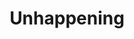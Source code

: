 ---
title: Unhappening
disable_title: true
sidebar_ext:
  before_nav: true
  title: true
  image: true
permalink: "/crash/ebb/unhappening"
header:
  overlay_image: /assets/images/crash-1.jpg
  overlay_filter: 0.5
faction:
  sort: discovery
---